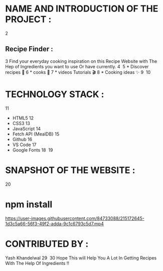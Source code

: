 # NAME AND INTRODUCTION OF THE PROJECT :
2
## Recipe Finder :
3
    Find your everyday cooking inspiration on this Recipe Website with The Hep of Ingredients you want to use Or have currently. 
4
​
5
    * Discover recipes 🍙
6
    * cooks 🥧
7
    * videos Tutorials 🎬
8
    * Cooking ideas ✨
9
​
10
# TECHNOLOGY STACK :
11
* HTML5
12
* CSS3
13
* JavaScript
14
* Fetch API {MealDB}
15
* Github
16
* VS Code
17
* Google Fonts
18
​ 
19
# SNAPSHOT OF THE WEBSITE :
20
​


# npm install
https://user-images.githubusercontent.com/84733088/215172645-1d3c5a66-56f3-49f2-adda-9c1c6793c5d7.mp4

# CONTRIBUTED BY :

Yash Khandelwal
29
​
30
Hope This will Help You A Lot In Getting Recipes With The Help Of Ingredients !!
